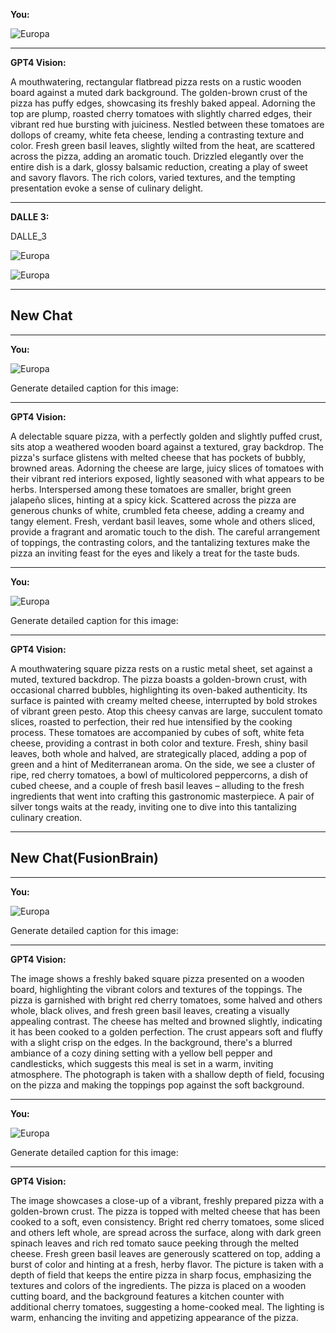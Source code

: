 **You:**

![Europa](/Data/1162637447180591175-dalle3-0.jpg)

------------------

**GPT4 Vision:**

A mouthwatering, rectangular flatbread pizza rests on a rustic wooden board against a muted dark background. The golden-brown crust of the pizza has puffy edges, showcasing its freshly baked appeal. Adorning the top are plump, roasted cherry tomatoes with slightly charred edges, their vibrant red hue bursting with juiciness. Nestled between these tomatoes are dollops of creamy, white feta cheese, lending a contrasting texture and color. Fresh green basil leaves, slightly wilted from the heat, are scattered across the pizza, adding an aromatic touch. Drizzled elegantly over the entire dish is a dark, glossy balsamic reduction, creating a play of sweet and savory flavors. The rich colors, varied textures, and the tempting presentation evoke a sense of culinary delight.

------------------

**DALLE 3:**

DALLE_3


![Europa](/Data/1162637447180591175-dalle3-1.png)

![Europa](/Data/1162637447180591175-dalle3-2.png)

------------------

## New Chat

------------------

**You:**

![Europa](/Data/1162637447180591175-dalle3-2.png)

Generate detailed caption for this image:

------------------

**GPT4 Vision:**

A delectable square pizza, with a perfectly golden and slightly puffed crust, sits atop a weathered wooden board against a textured, gray backdrop. The pizza's surface glistens with melted cheese that has pockets of bubbly, browned areas. Adorning the cheese are large, juicy slices of tomatoes with their vibrant red interiors exposed, lightly seasoned with what appears to be herbs. Interspersed among these tomatoes are smaller, bright green jalapeño slices, hinting at a spicy kick. Scattered across the pizza are generous chunks of white, crumbled feta cheese, adding a creamy and tangy element. Fresh, verdant basil leaves, some whole and others sliced, provide a fragrant and aromatic touch to the dish. The careful arrangement of toppings, the contrasting colors, and the tantalizing textures make the pizza an inviting feast for the eyes and likely a treat for the taste buds.

------------------

**You:**

![Europa](/Data/1162637447180591175-dalle3-1.png)

Generate detailed caption for this image:

------------------

**GPT4 Vision:**

A mouthwatering square pizza rests on a rustic metal sheet, set against a muted, textured backdrop. The pizza boasts a golden-brown crust, with occasional charred bubbles, highlighting its oven-baked authenticity. Its surface is painted with creamy melted cheese, interrupted by bold strokes of vibrant green pesto. Atop this cheesy canvas are large, succulent tomato slices, roasted to perfection, their red hue intensified by the cooking process. These tomatoes are accompanied by cubes of soft, white feta cheese, providing a contrast in both color and texture. Fresh, shiny basil leaves, both whole and halved, are strategically placed, adding a pop of green and a hint of Mediterranean aroma. On the side, we see a cluster of ripe, red cherry tomatoes, a bowl of multicolored peppercorns, a dish of cubed cheese, and a couple of fresh basil leaves – alluding to the fresh ingredients that went into crafting this gastronomic masterpiece. A pair of silver tongs waits at the ready, inviting one to dive into this tantalizing culinary creation.

------------------

## New Chat(FusionBrain)

------------------

**You:**

![Europa](/Data/1162637447180591175-FusionBrain-1.png)

Generate detailed caption for this image:

------------------

**GPT4 Vision:**

The image shows a freshly baked square pizza presented on a wooden board, highlighting the vibrant colors and textures of the toppings. The pizza is garnished with bright red cherry tomatoes, some halved and others whole, black olives, and fresh green basil leaves, creating a visually appealing contrast. The cheese has melted and browned slightly, indicating it has been cooked to a golden perfection. The crust appears soft and fluffy with a slight crisp on the edges. In the background, there's a blurred ambiance of a cozy dining setting with a yellow bell pepper and candlesticks, which suggests this meal is set in a warm, inviting atmosphere. The photograph is taken with a shallow depth of field, focusing on the pizza and making the toppings pop against the soft background.

------------------

**You:**

![Europa](/Data/1162637447180591175-FusionBrain-2.png)

Generate detailed caption for this image:

------------------

**GPT4 Vision:**

The image showcases a close-up of a vibrant, freshly prepared pizza with a golden-brown crust. The pizza is topped with melted cheese that has been cooked to a soft, even consistency. Bright red cherry tomatoes, some sliced and others left whole, are spread across the surface, along with dark green spinach leaves and rich red tomato sauce peeking through the melted cheese. Fresh green basil leaves are generously scattered on top, adding a burst of color and hinting at a fresh, herby flavor. The picture is taken with a depth of field that keeps the entire pizza in sharp focus, emphasizing the textures and colors of the ingredients. The pizza is placed on a wooden cutting board, and the background features a kitchen counter with additional cherry tomatoes, suggesting a home-cooked meal. The lighting is warm, enhancing the inviting and appetizing appearance of the pizza.